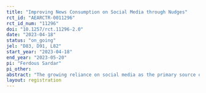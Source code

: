 ```yaml
---
title: "Improving News Consumption on Social Media through Nudges"
rct_id: "AEARCTR-0011296"
rct_id_num: "11296"
doi: "10.1257/rct.11296-2.0"
date: "2023-04-18"
status: "on_going"
jel: "D83, D91, L82"
start_year: "2023-04-18"
end_year: "2023-05-20"
pi: "Ferdous Sardar"
pi_other:
abstract: "The growing reliance on social media as the primary source of news has raised concerns about the quality, credibility, and diversity of news content consumed by users. While prior research has focused on the impact of algorithms, political polarization, and misinformation, there is limited evidence regarding the effectiveness of nudges in promoting engagement with original news agencies on social media platforms. In this study, participants will be randomly assigned to one of two groups: one receiving an email encouraging them to follow original news agencies on social media, and the other receiving the same email with hyperlinks to the news agencies' social media pages. We will test whether these nudges enhance individuals' engagement with original news agencies on social media platforms and if this leads to a more informed audience. This study can provide valuable evidence for policymakers and social media platforms interested in promoting informed news consumption and combating misinformation and filter bubbles."
layout: registration
---
```


